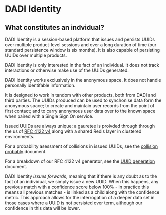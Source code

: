 # DADI Identity

## What constitutes an indvidual?

DADI Identity is a session-based platform that issues and persists UUIDs over multiple product-level sessions and over a long duration of time (our standard persistence window is six months). It is also capable of persisting UUIDs over multiple products.

DADI Identity is only interested in the fact of an individual. It does not track interactions or otherwise make use of the UUIDs generated.

DADI Identity works exclusively in the anonymous space. It does not handle personally identifable information.

It is designed to work in tandom with other products, both from DADI and third parties. The UUIDs produced can be used to synchonise data form the anonymous space; to create and maintain user records from the point of first contact; and to carry anonymous user data over to the known space when paired with a Single Sign On service.

Issued UUIDs are always unique: a gauretee is proivded through through the us of [RFC 4122 v4](https://tools.ietf.org/html/rfc4122) along with a shared Redis layer in clustered environments.

For a probability asessment of collisions in issued UUIDs, see the [collision probably](LINK) document.

For a breakdown of our RFC 4122 v4 generator, see the [UUID generation](LINK) document.

DADI Identity _issues forwards_, meaning that if there is any doubt as to the fact of an individual, we simply issue a new UUID. When this happens, any previous match with a confidence score below 100% - in practice this means all previous matches - is linked as a child along with the confidence metric. This approach allows for the interrogation of a deeper data set in those cases where a UUID is not persisted over term, although our confidence in this data will be lower.
